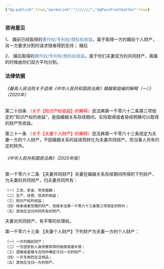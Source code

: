 ```yaml
---
{"dg-publish":true,"permalink":"///////","dgPassFrontmatter":true}
---
```


### 咨询意见

1、 婚前已经取得的<font color="#4f81bd">著作权/专利权/商标权收益</font>，属于取得一方的婚前个人财产，另一方要求分割的请求很难得到支持；
婚后

2、 婚后取得的<font color="#4f81bd">著作权/专利权/商标权收益</font>，属于你们夫妻双方的共同财产，离婚的时候由你们双方平均分割。

### 法律依据

###### 《最高人民法院关于适用《中华人民共和国民法典》婚姻家庭编的解释（一）》（2020年）

第二十四条<font color="#ff0000"> （关于【知识产权收益】的解释）</font>民法典第一千零六十二条第三项规定的“知识产权的收益”，是指婚姻关系存续期间，实际取得或者易经明确可以取得的财产性收益。

第三十一条 <font color="#ff0000">（关于【夫妻个人财产】的解释）</font>民法典第一千零六十三条规定为夫妻一方的个人财产，不因婚姻关系的延续而转化为夫妻共同财产。但当事人另有约定的除外。

###### 《中华人民共和国民法典》（2020年版）

第一千零六十二条 【夫妻共同财产】夫妻在婚姻关系存续期间所得的下列财产，为夫妻的共同财产，归夫妻共同所有：

	（一）工资、奖金、劳务报酬；
	（二）生产、经营、投资的收益；
	（三）知识产权的收益；
	（四）继承或者受赠的财产，但是本法第一千零六十三条第三项规定的除外；
	（五）其他应当归共同所有的财产。

夫妻对共同财产，有平等的处理权。

第一千零六十三条 【夫妻个人财产】下列财产为夫妻一方的个人财产：

	（一）一方的婚前财产；
	（二）一方因受到人身损害获得的赔偿或者补偿；
	（三）遗嘱或者赠与合同中确定只归一方的财产；
	（四）一方专用的生活用品；
	（五）其他应当归一方的财产。